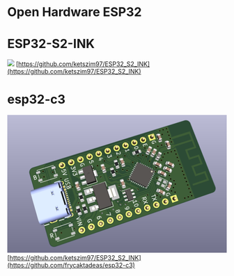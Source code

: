 # Open Hardware ESP32

# ESP32-S2-INK
[![](ESP32-S2-INK.png)](https://github.com/ketszim97/ESP32_S2_INK)
[https://github.com/ketszim97/ESP32_S2_INK](https://github.com/ketszim97/ESP32_S2_INK)

# esp32-c3
[![](esp32-c3.png)]([[https://github.com/ketszim97/ESP32_S2_INK](https://github.com/frycaktadeas/esp32-c3)](https://github.com/frycaktadeas/esp32-c3))
[https://github.com/ketszim97/ESP32_S2_INK](https://github.com/frycaktadeas/esp32-c3)
